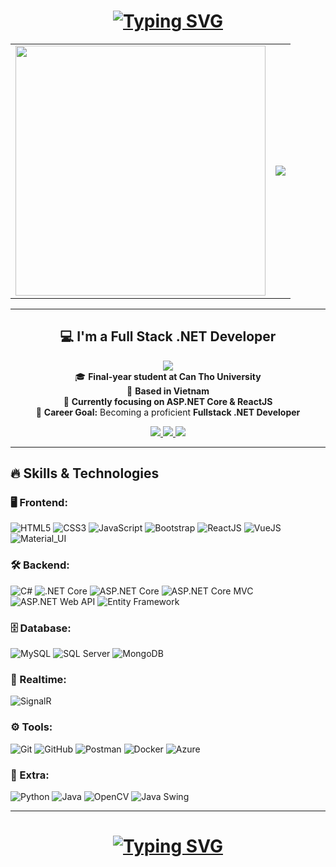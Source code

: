 <h1 align="center">
  <a href="#"> 
    <img src="https://readme-typing-svg.herokuapp.com?font=Fira+Code&size=30&pause=800&color=36BCF7&center=true&vCenter=true&multiline=true&width=1100&lines=%F0%9F%91%8B+HELLO%2C+I'M+DUC+TAI!;🚀+THANK+YOU+FOR+VISITING!" alt="Typing SVG" />
  </a>
</h1>

<table align="center">
  <tr>
    <td>
      <img src="https://media3.giphy.com/media/v1.Y2lkPTc5MGI3NjExeHA0ZjZqMHN1czlxM2RmMTMzMnZnNTVwYmFiNmd1aHdzNHhscXc5YyZlcD12MV9pbnRlcm5hbF9naWZfYnlfaWQmY3Q9Zw/p4NLw3I4U0idi/giphy.gif" width="400" />
    </td>
    <td align="center"> 
      <p align="center">
        <img src="https://github-readme-stats.vercel.app/api/top-langs/?username=itsductai&layout=compact&theme=dark" />
      </p>
    </td>
  </tr>
</table>

---

<h2 align="center">💻 I'm a Full Stack .NET Developer</h2>
<p align="center">
  <img src="https://komarev.com/ghpvc/?username=itsductai&label=Total+Profile+Views&color=blue&style=flat" /><br>
  🎓 <strong>Final-year student at Can Tho University</strong><br>
  📍 <strong>Based in Vietnam</strong><br>
  🚀 <strong>Currently focusing on ASP.NET Core & ReactJS</strong><br>
  🎯 <strong>Career Goal:</strong> Becoming a proficient <strong>Fullstack .NET Developer</strong><br>
</p>

<p align="center">
  <a href="mailto:ductaaii.2002@gmail.com">
    <img src="https://img.shields.io/badge/Gmail-D14836?style=flat&logo=gmail&logoColor=white" />
  </a>
  <a href="https://www.linkedin.com/in/ductai-nguyen1612/">
    <img src="https://img.shields.io/badge/LinkedIn-0077B5?style=flat&logo=linkedin&logoColor=white" />
  </a>
  <a href="https://yourportfolio.com">
    <img src="https://img.shields.io/badge/Portfolio-24292E?style=flat&logo=githubpages&logoColor=white" />
  </a>
</p>

---

## 🔥 Skills & Technologies

### 🖥️ Frontend:
![HTML5](https://img.shields.io/badge/-HTML5-E34F26?style=flat&logo=html5&logoColor=white)
![CSS3](https://img.shields.io/badge/-CSS3-1572B6?style=flat&logo=css3&logoColor=white)
![JavaScript](https://img.shields.io/badge/-JavaScript-F7DF1E?style=flat&logo=javascript&logoColor=black)
![Bootstrap](https://img.shields.io/badge/-Bootstrap-7952B3?style=flat&logo=bootstrap&logoColor=white)
![ReactJS](https://img.shields.io/badge/-ReactJS-61DAFB?style=flat&logo=react&logoColor=black)
![VueJS](https://img.shields.io/badge/-VueJS-4FC08D?style=flat&logo=vue.js&logoColor=white)
![Material_UI](https://img.shields.io/badge/-Material_UI-0081CB?style=flat&logo=mui&logoColor=white)

### 🛠 Backend:
![C#](https://img.shields.io/badge/-C%23-239120?style=flat&logo=c-sharp&logoColor=white)
![.NET Core](https://img.shields.io/badge/-.NET_Core-5C2D91?style=flat&logo=dotnet&logoColor=white)
![ASP.NET Core](https://img.shields.io/badge/-ASP.NET_Core-5C2D91?style=flat&logo=dotnet&logoColor=white)
![ASP.NET Core MVC](https://img.shields.io/badge/-ASP.NET_Core_MVC-5C2D91?style=flat&logo=dotnet&logoColor=white)
![ASP.NET Web API](https://img.shields.io/badge/-ASP.NET_Web_API-5C2D91?style=flat&logo=dotnet&logoColor=white)
![Entity Framework](https://img.shields.io/badge/-Entity_Framework-5C2D91?style=flat&logo=dotnet&logoColor=white)

### 🗄 Database:
![MySQL](https://img.shields.io/badge/-MySQL-4479A1?style=flat&logo=mysql&logoColor=white)
![SQL Server](https://img.shields.io/badge/-SQL_Server-CC2927?style=flat&logo=microsoft-sql-server&logoColor=white)
![MongoDB](https://img.shields.io/badge/-MongoDB-47A248?style=flat&logo=mongodb&logoColor=white)

### 🔄 Realtime:
![SignalR](https://img.shields.io/badge/-SignalR-0088CC?style=flat&logo=microsoft&logoColor=white)

### ⚙️ Tools:
![Git](https://img.shields.io/badge/-Git-F05032?style=flat&logo=git&logoColor=white)
![GitHub](https://img.shields.io/badge/-GitHub-181717?style=flat&logo=github&logoColor=white)
![Postman](https://img.shields.io/badge/-Postman-FF6C37?style=flat&logo=postman&logoColor=white)
![Docker](https://img.shields.io/badge/-Docker-2496ED?style=flat&logo=docker&logoColor=white)
![Azure](https://img.shields.io/badge/-Azure-0078D4?style=flat&logo=microsoft-azure&logoColor=white)

### 🎯 Extra:
![Python](https://img.shields.io/badge/-Python-3776AB?style=flat&logo=python&logoColor=white)
![Java](https://img.shields.io/badge/-Java-007396?style=flat&logo=java&logoColor=white)
![OpenCV](https://img.shields.io/badge/-OpenCV-5C3EE8?style=flat&logo=opencv&logoColor=white)
![Java Swing](https://img.shields.io/badge/-Java_Swing-007396?style=flat&logo=java&logoColor=white)

---

<h1 align="center">
  <a href="#"> 
    <img src="https://readme-typing-svg.herokuapp.com?font=Fira+Code&size=30&pause=800&color=36BCF7&center=true&vCenter=true&multiline=true&width=1100&lines=✨+THANK+YOU+FOR+VISITING!+✌️" alt="Typing SVG" />
  </a>
</h1>
